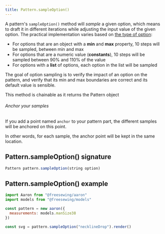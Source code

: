 ```yaml
---
title: Pattern.sampleOption()
---
```


A pattern's `sampleOption()` method will _sample_ a given option,
which means to draft it in different iterations while adjusting the input value
of the given option.
The practical implementation varies based on [the type of option](/config/options/):

- For options that are an object with a **min** and **max** property, 10 steps will be sampled, between min and max
- For options that are a numeric value (**constants**), 10 steps will be sampled between 90% and 110% of the value
- For options with a **list** of options, each option in the list will be sampled

<Tip>
The goal of option sampling is to verify the impact of an option on the pattern, and verify that
its min and max boundaries are correct and its default value is sensible.
</Tip>

<Note>This method is chainable as it returns the Pattern object</Note>

<Tip>

###### Anchor your samples

If you add a point named `anchor` to your pattern part, the different samples
will be anchored on this point.

In other words, for each sample, the anchor point will be kept in the same location.

</Tip>

## Pattern.sampleOption() signature

```js
Pattern pattern.sampleOption(string option)
```

## Pattern.sampleOption() example

```js
import Aaron from "@freesewing/aaron"
import models from "@freesewing/models"

const pattern = new aaron({
  measurements: models.manSize38
})

const svg = pattern.sampleOption("necklineDrop").render()
```
